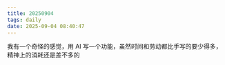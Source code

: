 ```yaml
---
title: 20250904
tags: daily
date: 2025-09-04 08:40:47
---
```

我有一个奇怪的感觉，用 AI 写一个功能，虽然时间和劳动都比手写的要少得多，精神上的消耗还是差不多的
